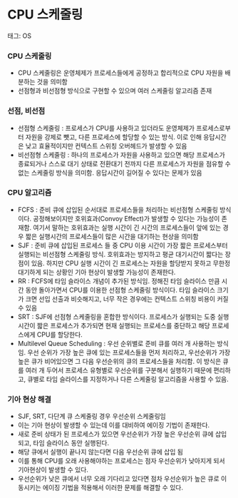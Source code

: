 # CPU 스케줄링

태그: OS

### CPU 스케줄링

- CPU 스케줄링은 운영체제가 프로세스들에게 공정하고 합리적으로 CPU  자원을 배분하는 것을 의미함
- 선점형과 비선점형 방식으로 구현할 수 있으며 여러 스케줄링 알고리즘 존재

### 선점, 비선점

- 선점형 스케줄링 : 프로세스가 CPU를 사용하고 있더라도 운영체제가 프로세스로부터 자원을 강제로 뺏고, 다른 프로세스에 할당할 수 있는 방식. 이로 인해 응답시간은 낮고 효율적이지만 컨텍스트 스위칭 오버헤드가 발생할 수 있음
- 비선점형 스케줄링 : 하나의 프로세스가 자원을 사용하고 있으면 해당 프로세스가 종료되거나 스스로 대기 상태로 전환대기 전까지 다른 프로세스가 자원을 점유할 수 없는 스케줄링 방식을 의미함. 응답시간이 길어질 수 있다는 문제가 있음

### CPU 알고리즘

- FCFS : 준비 큐에 삽입된 순서대로 프로세스들을 처리하는 비선점형 스케줄링 방식이다. 공정해보이지만 호위효과(Convoy Effect)가 발생할 수 있다는 가능성이 존재함. 여기서 말하는 호위효과는 실행 시간이 긴 시간의 프로세스들이 앞에 있는 경우 짧은 실행시간의 프로세스들이 많은 시간을 대기하는 현상을 의미함
- SJF : 준비 큐에 삽입된 프로세스 들 중 CPU 이용 시간이 가장 짧은 프로세스부터 실행되는 비선점형 스케줄링 방식. 호위효과는 방지하고 평균 대기시간이 짧다는 장점이 있음. 하지만 CPU 실행 시간이 긴 프로세스는 자원을 할당받지 못하고 무한정 대기하게 되는 상황인 기아 현상이 발생할 가능성이 존재한다.
- RR : FCFS에 타임 슬라이스 개념이 추가된 방식임. 정해진 타임 슬라이스 만큼 시간 동안 돌아가면서 CPU를 이용한 선점형 스케줄링 방식이다. 타임 슬라이스 크기가 크면 선입 선출과 비슷해지고, 너무 작은 경우에는 컨텍스트 스위칭 비용이 커질 수 있음
- SRT : SJF에 선점형 스케줄링을 혼합한 방식이다. 프로세스가 실행되는 도중 실행 시간이 짧은 프로세스가 추가되면 현재 실행되는 프로세스를 중단하고 해당 프로세스에게 CPU를 할당한다.
- Multilevel Queue Scheduling : 우선 순위별로 준비 큐를 여러 개 사용하는 방식임. 우선 순위가 가장 높은 큐에 있는 프로세스들을 먼저 처리하고, 우선순위가 가장 높은 큐가 비어있으면 그 다음 우선순위의 큐의 프로세스들을 처리함. 이 방식은 큐를 여러 개 두어서 프로세스 유형별로 우선순위를 구분해서 실행하기 때문에 편리하고, 큐별로 타임 슬라이스를 지정하거나 다른 스케줄링 알고리즘을 사용할 수 있음.

### 기아 현상 해결

- SJF, SRT, 다단계 큐 스케줄링 경우 우선순위 스케줄링임
- 이는 기아 현상이 발생할 수 있는데 이를 대비하여 에이징 기법이 존재한다.
- 새로 준비 상태가 된 프로세스가 있으면 우선순위가 가장 높은 우선순위 큐에 삽입되고, 타임 슬라이스 동안 실행된다.
- 해당 큐에서 실행이 끝나지 않는다면 다음 우선순위 큐에 삽입 됨
- 이를 통해 CPU를 오래 사용해야하는 프로세스는 점자 우선순위가 낮아지게 되서 기아현상이 발생할 수 있다.
- 우선순위가 낮은 큐에서 너무 오래 기다리고 있다면 점차 우선순위가 높은 큐로 이동시키는 에이징 기법을 적용해서 이러한 문제를 해결할 수 있다.